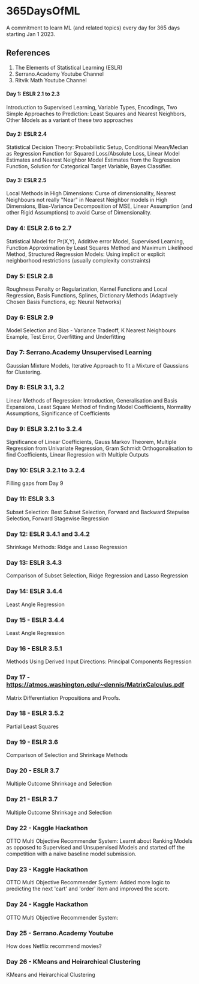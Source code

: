 # 365DaysOfML
A commitment to learn ML (and related topics) every day for 365 days starting Jan 1 2023.

## References
1. The Elements of Statistical Learning (ESLR)
2. Serrano.Academy Youtube Channel
3. Ritvik Math Youtube Channel

#### Day 1: ESLR 2.1 to 2.3 

Introduction to Supervised Learning, Variable Types, Encodings, Two Simple Approaches to Prediction: Least Squares and Nearest Neighbors, Other Models as a variant of these two approaches

#### Day 2: ESLR 2.4

Statistical Decision Theory: Probabilistic Setup, Conditional Mean/Median as Regression Function for Squared Loss/Absolute Loss, Linear Model Estimates and Nearest Neighbor Model Estimates from the Regression Function, Solution for Categorical Target Variable, Bayes Classifier.

#### Day 3: ESLR 2.5

Local Methods in High Dimensions: Curse of dimensionality, Nearest Neighbours not really "Near" in Nearest Neighbor models in High Dimensions, Bias-Variance Decomposition of MSE, Linear Assumption (and other Rigid Assumptions) to avoid Curse of Dimensionality.

### Day 4: ESLR 2.6 to 2.7

Statistical Model for Pr(X,Y), Additive error Model, Supervised Learning, Function Approximation by Least Squares Method and Maximum Likelihood Method, Structured Regression Models: Using implicit or explicit neighborhood restrictions (usually complexity constraints)

### Day 5: ESLR 2.8

Roughness Penalty or Regularization, Kernel Functions and Local Regression, Basis Functions, Splines, Dictionary Methods (Adaptively Chosen Basis Functions, eg: Neural Networks)

### Day 6: ESLR 2.9

Model Selection and Bias - Variance Tradeoff, K Nearest Neighbours Example, Test Error, Overfitting and Underfitting

### Day 7: Serrano.Academy Unsupervised Learning

Gaussian Mixture Models, Iterative Approach to fit a Mixture of Gaussians for Clustering.

### Day 8: ESLR 3.1, 3.2

Linear Methods of Regression: Introduction, Generalisation and Basis Expansions, Least Square Method of finding Model Coefficients, Normality Assumptions, Significance of Coefficients

### Day 9: ESLR 3.2.1 to 3.2.4

Significance of Linear Coefficients, Gauss Markov Theorem, Multiple Regression from Univariate Regression, Gram Schmidt Orthogonalisation to find Coefficients, Linear Regression with Multiple Outputs

### Day 10: ESLR 3.2.1 to 3.2.4

Filling gaps from Day 9

### Day 11: ESLR 3.3

Subset Selection: Best Subset Selection, Forward and Backward Stepwise Selection, Forward Stagewise Regression

### Day 12: ESLR 3.4.1 and 3.4.2

Shrinkage Methods: Ridge and Lasso Regression

### Day 13: ESLR 3.4.3

Comparison of Subset Selection, Ridge Regression and Lasso Regression

### Day 14: ESLR 3.4.4

Least Angle Regression

### Day 15 - ESLR 3.4.4

Least Angle Regression

### Day 16 - ESLR 3.5.1

Methods Using Derived Input Directions: Principal Components Regression

### Day 17 - https://atmos.washington.edu/~dennis/MatrixCalculus.pdf

Matrix Differentiation Propositions and Proofs.

### Day 18 - ESLR 3.5.2

Partial Least Squares

### Day 19 - ESLR 3.6

Comparison of Selection and Shrinkage Methods

### Day 20 - ESLR 3.7

Multiple Outcome Shrinkage and Selection

### Day 21 - ESLR 3.7

Multiple Outcome Shrinkage and Selection

### Day 22 - Kaggle Hackathon

OTTO Multi Objective Recommender System: Learnt about Ranking Models as opposed to Supervised and Unsupervised Models and started off the competition with a naive baseline model submission.

### Day 23 - Kaggle Hackathon

OTTO Multi Objective Recommender System: Added more logic to predicting the next 'cart' and 'order' item and improved the score.

### Day 24 - Kaggle Hackathon

OTTO Multi Objective Recommender System: 

### Day 25 - Serrano.Academy Youtube

How does Netflix recommend movies?

### Day 26 - KMeans and Heirarchical Clustering

KMeans and Heirarchical Clustering
